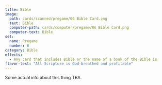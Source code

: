 ```yaml
---
title: Bible
image: 
  path: cards/scanned/pregame/06 Bible Card.png
  text: Bible
  computer-path: cards/computer/pregame/06 Bible Card.png
  computer-text: Bible
set:
  name: Pregame
  number: 6
category: Bible
effects: 
  - Any card that includes Bible or the name of a book of the Bible is now tripled in effect.
flavor-text: "All Scripture is God-breathed and profitable"
---
```

Some actual info about this thing TBA.
